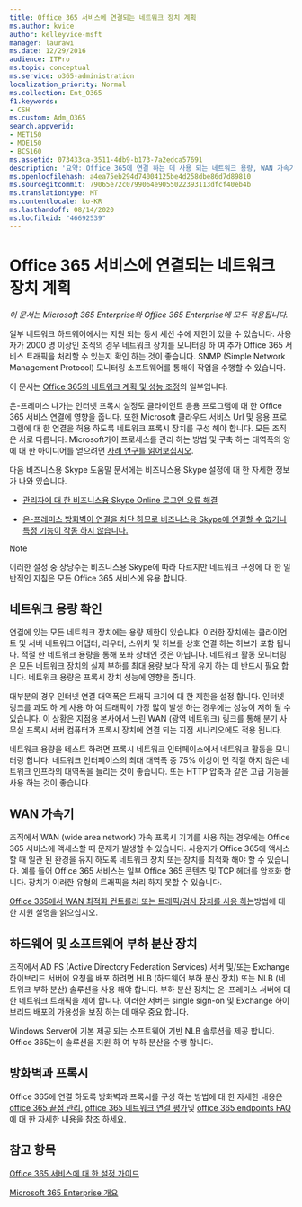 ```yaml
---
title: Office 365 서비스에 연결되는 네트워크 장치 계획
ms.author: kvice
author: kelleyvice-msft
manager: laurawi
ms.date: 12/29/2016
audience: ITPro
ms.topic: conceptual
ms.service: o365-administration
localization_priority: Normal
ms.collection: Ent_O365
f1.keywords:
- CSH
ms.custom: Adm_O365
search.appverid:
- MET150
- MOE150
- BCS160
ms.assetid: 073433ca-3511-4db9-b173-7a2edca57691
description: '요약: Office 365에 연결 하는 데 사용 되는 네트워크 용량, WAN 가속기 및 부하 분산 장치에 대 한 고려 사항을 설명 합니다.'
ms.openlocfilehash: a4ea75eb294d74004125be4d258dbe86d7d89810
ms.sourcegitcommit: 79065e72c0799064e9055022393113dfcf40eb4b
ms.translationtype: MT
ms.contentlocale: ko-KR
ms.lasthandoff: 08/14/2020
ms.locfileid: "46692539"
---
```

# <a name="plan-for-network-devices-that-connect-to-office-365-services"></a>Office 365 서비스에 연결되는 네트워크 장치 계획

*이 문서는 Microsoft 365 Enterprise와 Office 365 Enterprise에 모두 적용됩니다.*
  
일부 네트워크 하드웨어에서는 지원 되는 동시 세션 수에 제한이 있을 수 있습니다. 사용자가 2000 명 이상인 조직의 경우 네트워크 장치를 모니터링 하 여 추가 Office 365 서비스 트래픽을 처리할 수 있는지 확인 하는 것이 좋습니다. SNMP (Simple Network Management Protocol) 모니터링 소프트웨어를 통해이 작업을 수행할 수 있습니다.

이 문서는 [Office 365의 네트워크 계획 및 성능 조정](https://aka.ms/tune)의 일부입니다.

온-프레미스 나가는 인터넷 프록시 설정도 클라이언트 응용 프로그램에 대 한 Office 365 서비스 연결에 영향을 줍니다. 또한 Microsoft 클라우드 서비스 Url 및 응용 프로그램에 대 한 연결을 허용 하도록 네트워크 프록시 장치를 구성 해야 합니다. 모든 조직은 서로 다릅니다. Microsoft가이 프로세스를 관리 하는 방법 및 구축 하는 대역폭의 양에 대 한 아이디어를 얻으려면 [사례 연구를 읽어보십시오](https://www.microsoft.com/itshowcase/Article/Content/631/Optimizing-network-performance-for-Microsoft-Office-365).
  
다음 비즈니스용 Skype 도움말 문서에는 비즈니스용 Skype 설정에 대 한 자세한 정보가 나와 있습니다.
  
- [관리자에 대 한 비즈니스용 Skype Online 로그인 오류 해결](https://docs.microsoft.com/skypeforbusiness/set-up-skype-for-business-online/troubleshooting-sign-in-errors-for-admins)

- [온-프레미스 방화벽이 연결을 차단 하므로 비즈니스용 Skype에 연결할 수 없거나 특정 기능이 작동 하지 않습니다.](https://go.microsoft.com/fwlink/p/?LinkID=243625)

> [!NOTE]
> 이러한 설정 중 상당수는 비즈니스용 Skype에 따라 다르지만 네트워크 구성에 대 한 일반적인 지침은 모든 Office 365 서비스에 유용 합니다.
  
## <a name="determining-network-capacity"></a>네트워크 용량 확인

연결에 있는 모든 네트워크 장치에는 용량 제한이 있습니다. 이러한 장치에는 클라이언트 및 서버 네트워크 어댑터, 라우터, 스위치 및 허브를 상호 연결 하는 허브가 포함 됩니다. 적절 한 네트워크 용량을 통해 포화 상태인 것은 아닙니다. 네트워크 활동 모니터링은 모든 네트워크 장치의 실제 부하를 최대 용량 보다 작게 유지 하는 데 반드시 필요 합니다. 네트워크 용량은 프록시 장치 성능에 영향을 줍니다.
  
대부분의 경우 인터넷 연결 대역폭은 트래픽 크기에 대 한 제한을 설정 합니다. 인터넷 링크를 과도 하 게 사용 하 여 트래픽이 가장 많이 발생 하는 경우에는 성능이 저하 될 수 있습니다. 이 상황은 지점용 본사에서 느린 WAN (광역 네트워크) 링크를 통해 분기 사무실 프록시 서버 컴퓨터가 프록시 장치에 연결 되는 지점 시나리오에도 적용 됩니다.
  
네트워크 용량을 테스트 하려면 프록시 네트워크 인터페이스에서 네트워크 활동을 모니터링 합니다. 네트워크 인터페이스의 최대 대역폭 중 75% 이상이 면 적절 하지 않은 네트워크 인프라의 대역폭을 늘리는 것이 좋습니다. 또는 HTTP 압축과 같은 고급 기능을 사용 하는 것이 좋습니다.
  
## <a name="wan-accelerators"></a>WAN 가속기

조직에서 WAN (wide area network) 가속 프록시 기기를 사용 하는 경우에는 Office 365 서비스에 액세스할 때 문제가 발생할 수 있습니다. 사용자가 Office 365에 액세스할 때 일관 된 환경을 유지 하도록 네트워크 장치 또는 장치를 최적화 해야 할 수 있습니다. 예를 들어 Office 365 서비스는 일부 Office 365 콘텐츠 및 TCP 헤더를 암호화 합니다. 장치가 이러한 유형의 트래픽을 처리 하지 못할 수 있습니다.
  
[Office 365에서 WAN 최적화 컨트롤러 또는 트래픽/검사 장치를 사용 하는](https://support.microsoft.com/kb/2690045)방법에 대 한 지원 설명을 읽으십시오.
  
## <a name="hardware-and-software-load-balancing-devices"></a>하드웨어 및 소프트웨어 부하 분산 장치

조직에서 AD FS (Active Directory Federation Services) 서버 및/또는 Exchange 하이브리드 서버에 요청을 배포 하려면 HLB (하드웨어 부하 분산 장치) 또는 NLB (네트워크 부하 분산) 솔루션을 사용 해야 합니다. 부하 분산 장치는 온-프레미스 서버에 대 한 네트워크 트래픽을 제어 합니다. 이러한 서버는 single sign-on 및 Exchange 하이브리드 배포의 가용성을 보장 하는 데 매우 중요 합니다.
  
Windows Server에 기본 제공 되는 소프트웨어 기반 NLB 솔루션을 제공 합니다. Office 365는이 솔루션을 지원 하 여 부하 분산을 수행 합니다.
  
## <a name="firewalls-and-proxies"></a>방화벽과 프록시

Office 365에 연결 하도록 방화벽과 프록시를 구성 하는 방법에 대 한 자세한 내용은 [office 365 끝점 관리](https://support.office.com/article/99cab9d4-ef59-4207-9f2b-3728eb46bf9a), [office 365 네트워크 연결 평가](assessing-network-connectivity.md)및 [office 365 endpoints FAQ](https://support.office.com/article/d4088321-1c89-4b96-9c99-54c75cae2e6d) 에 대 한 자세한 내용을 참조 하세요.
  
## <a name="see-also"></a>참고 항목

[Office 365 서비스에 대 한 설정 가이드](setup-guides-for-microsoft-365.md)

[Microsoft 365 Enterprise 개요](microsoft-365-overview.md)
